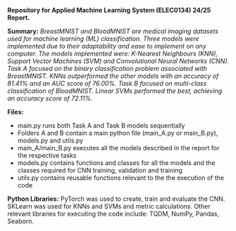 **Repository for Applied Machine Learning System (ELEC0134) 24/25 Report.**

**Summary:**
_BreastMNIST and BloodMNIST are medical imaging datasets used for machine learning (ML) classification. Three models were implemented due to their adaptability and ease to implement on any computer. The models implemented were: K-Nearest Neighbours (KNN), Support Vector Machines (SVM) and Convolutional Neural Networks (CNN)._
_Task A focused on the binary classification problem associated with BreastMNIST. KNNs outperformed the other models with an accuracy of 81.41% and an AUC score of 76.00%. Task B focused on multi-class classification of BloodMNIST. Linear SVMs performed the best, achieving an accuracy score of 72.11%._

**Files:**

- main.py runs both Task A and Task B models sequentially
- Folders A and B contain a main python file (main_A.py or main_B.py), models.py and utils.py
- main_A/main_B.py executes all the models described in the report for the respective tasks
- models.py contains functions and classes for all the models and the classes required for CNN training, validation and training
- utils.py contains reusable functions relevant to the the execution of the code

**Python Libraries:**
PyTorch was used to create, train and evaluate the CNN. SKLearn was used for KNNs and SVMs and metric calculations.
Other relevant libraries for executing the code include: TQDM, NumPy, Pandas, Seaborn.
